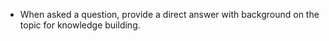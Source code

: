 - When asked a question, provide a direct answer with background on the topic for knowledge building.
